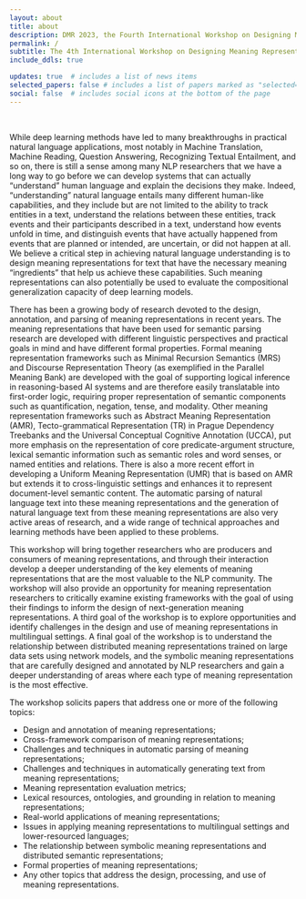 ```yaml
---
layout: about
title: about
description: DMR 2023, the Fourth International Workshop on Designing Meaning Representations, will be co-located with IWCS 2023. It will be held on June 20th, 2023, in Nancy, France.
permalink: /
subtitle: The 4th International Workshop on Designing Meaning Representation # <a href='#'>Affiliations</a>. Address. Contacts. Moto. Etc.
include_ddls: true

updates: true  # includes a list of news items
selected_papers: false # includes a list of papers marked as "selected={true}"
social: false  # includes social icons at the bottom of the page
---
```


<br />

While deep learning methods have led to many breakthroughs in practical natural language applications, most notably in Machine Translation, Machine Reading, Question Answering, Recognizing Textual Entailment, and so on, there is still a sense among many NLP researchers that we have a long way to go before we can develop systems that can actually “understand” human language and explain the decisions they make. Indeed, “understanding” natural language entails many different human-like capabilities, and they include but are not limited to the ability to track entities in a text, understand the relations between these entities, track events and their participants described in a text, understand how events unfold in time, and distinguish events that have actually happened from events that are planned or intended, are uncertain, or did not happen at all. We believe a critical step in achieving natural language understanding is to design meaning representations for text that have the necessary meaning “ingredients” that help us achieve these capabilities.  Such meaning representations can also potentially be used to evaluate the compositional generalization capacity of deep learning models.

There has been a growing body of research devoted to the design, annotation, and parsing of meaning representations in recent years. The meaning representations that have been used for semantic parsing research are developed with different linguistic perspectives and practical goals in mind and have different formal properties. Formal meaning representation frameworks such as Minimal Recursion Semantics (MRS) and Discourse Representation Theory (as exemplified in the Parallel Meaning Bank) are developed with the goal of supporting logical inference in reasoning-based AI systems and are therefore easily translatable into first-order logic, requiring proper representation of semantic components such as quantification, negation, tense, and modality. Other meaning representation frameworks such as Abstract Meaning Representation (AMR), Tecto-grammatical Representation (TR) in Prague Dependency Treebanks and the Universal Conceptual Cognitive Annotation (UCCA), put more emphasis on the representation of core predicate-argument structure, lexical semantic information such as semantic roles and word senses, or named entities and relations. There is also a more recent effort in developing a Uniform Meaning Representation (UMR) that is based on AMR but extends it to cross-linguistic settings and enhances it to represent document-level semantic content. The automatic parsing of natural language text into these meaning representations and the generation of natural language text from these meaning representations are also very active areas of research, and a wide range of technical approaches and learning methods have been applied to these problems. 

This workshop will bring together researchers who are producers and consumers of meaning representations, and through their interaction develop a deeper understanding of the key elements of meaning representations that are the most valuable to the NLP community. The workshop will also provide an opportunity for meaning representation researchers to critically examine existing frameworks with the goal of using their findings to inform the design of next-generation meaning representations. A third goal of the workshop is to explore opportunities and identify challenges in the design and use of meaning representations in multilingual settings. A final goal of the workshop is to understand the relationship between distributed meaning representations trained on large data sets using network models, and the symbolic meaning representations that are carefully designed and annotated by NLP researchers and gain a deeper understanding of areas where each type of meaning representation is the most effective. 

The workshop solicits papers that address one or more of the following topics: 

- Design and annotation of meaning representations;
- Cross-framework comparison of meaning representations;
- Challenges and techniques in automatic parsing of meaning representations;
- Challenges and techniques in automatically generating text from meaning representations; 
- Meaning representation evaluation metrics;
- Lexical resources, ontologies, and grounding in relation to meaning representations;
- Real-world applications of meaning representations;
- Issues in applying meaning representations to multilingual settings and lower-resourced languages;
- The relationship between symbolic meaning representations and distributed semantic representations; 
- Formal properties of meaning representations;
- Any other topics that address the design, processing, and use of meaning representations. 



<!-- Write your biography here. Tell the world about yourself. Link to your favorite [subreddit](http://reddit.com). You can put a picture in, too. The code is already in, just name your picture `prof_pic.jpg` and put it in the `img/` folder.

Put your address / P.O. box / other info right below your picture. You can also disable any these elements by editing `profile` property of the YAML header of your `_pages/about.md`. Edit `_bibliography/papers.bib` and Jekyll will render your [publications page](/al-folio/publications/) automatically.

Link to your social media connections, too. This theme is set up to use [Font Awesome icons](http://fortawesome.github.io/Font-Awesome/) and [Academicons](https://jpswalsh.github.io/academicons/), like the ones below. Add your Facebook, Twitter, LinkedIn, Google Scholar, or just disable all of them. -->
